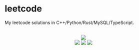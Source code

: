 # leetcode
My leetcode solutions in C++/Python/Rust/MySQL/TypeScript.

<div align="center">
<br/>
<img src="https://img.shields.io/badge/Solved-678/3199%20=%2021%25-blue.svg?style=flat-square" />
<br/>
<img src="https://img.shields.io/badge/Easy-284/807-5CB85D.svg?style=flat-square" />
<img src="https://img.shields.io/badge/Medium-307/1679-F0AE4E.svg?style=flat-square" />
<img src="https://img.shields.io/badge/Hard-87/713-D95450.svg?style=flat-square" />
</div>